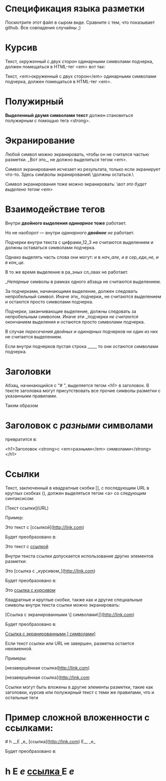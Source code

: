 # Спецификация языка разметки

Посмотрите этот файл в сыром виде. Сравните с тем, что показывает github.
Все совпадения случайны ;)



# Курсив

Текст, _окруженный с двух сторон_ одинарными символами подчерка,
должен помещаться в HTML-тег \<em> вот так:

Текст, \<em>окруженный с двух сторон\</em> одинарными символами подчерка,
должен помещаться в HTML-тег \<em>.



# Полужирный

__Выделенный двумя символами текст__ должен становиться полужирным с помощью тега \<strong>.



# Экранирование

Любой символ можно экранировать, чтобы он не считался частью разметки.
\_Вот это\_, не должно выделиться тегом \<em>.

Символ экранирования исчезает из результата, только если экранирует что-то.
Здесь сим\волы экранирования\ \должны остаться.\

Символ экранирования тоже можно экранировать: \\_вот это будет выделено тегом_ \<em>



# Взаимодействие тегов

Внутри __двойного выделения _одинарное_ тоже__ работает.

Но не наоборот — внутри _одинарного __двойное__ не_ работает.

Подчерки внутри текста c цифрами_12_3 не считаются выделением и должны оставаться символами подчерка.

Однако выделять часть слова они могут: и в _нач_але, и в сер_еди_не, и в кон_це._

В то же время выделение в ра_зных сл_овах не работает.

__Непарные_ символы в рамках одного абзаца не считаются выделением.

За подчерками, начинающими выделение, должен следовать непробельный символ. Иначе эти_ подчерки_ не считаются выделением 
и остаются просто символами подчерка.

Подчерки, заканчивающие выделение, должны следовать за непробельным символом. Иначе эти _подчерки _не считаются_ окончанием выделения 
и остаются просто символами подчерка.

В случае __пересечения _двойных__ и одинарных_ подчерков ни один из них не считается выделением.

Если внутри подчерков пустая строка ____, то они остаются символами подчерка.



# Заголовки

Абзац, начинающийся с "# ", выделяется тегом \<h1> в заголовок.
В тексте заголовка могут присутствовать все прочие символы разметки с указанными правилами.

Таким образом

# Заголовок __с _разными_ символами__

превратится в:

\<h1>Заголовок \<strong>с \<em>разными\</em> символами\</strong>\</h1>



# Ссылки

Текст, заключенный в квадратные скобки [], с последующим URL в круглых скобках (), должен выделяться тегом \<a> со следующим синтаксисом:

\[Текст ссылки](URL)

Пример:

Это текст с \[ссылкой](http://link.com)

Будет преобразовано в:

Это текст с <a href="http://link.com">ссылкой</a>


Внутри текста ссылки допускается использование других элементов разметки:

Это \[ссылка с \_курсивом\_](http://link.com)

Будет преобразовано в:

Это <a href="http://link.com">ссылка с <em>курсивом</em></a>


Квадратные и круглые скобки, также как и другие специальные символы внутри текста ссылки можно экранировать:

\[Ссылка с экранированными \\\] символами\\\]\](http://link.com)

Будет преобразовано в:

<a href="http://link.com">Ссылка с экранированными ] символами]</a>


Если текст ссылки или URL не завершен, разметка остается неизменной.

Примеры:

\[незавершённая ссылка(http://link.com)

\[незавершённая ссылка](http://link.com

Ссылки могут быть вложены в другие элементы разметки, такие как заголовки, курсив или полужирный текст с теми же правилами, что и остальные теги

# Пример сложной вложенности с ссылками:

\# h \_\_E \_e_ \[ссылка](http://link.com) E__ \_e_

Будет преобразовано в:

<h1>h <strong>E <em>e</em> <a href="http://link.com">ссылка </a> E</strong> <em>e</em></h1>